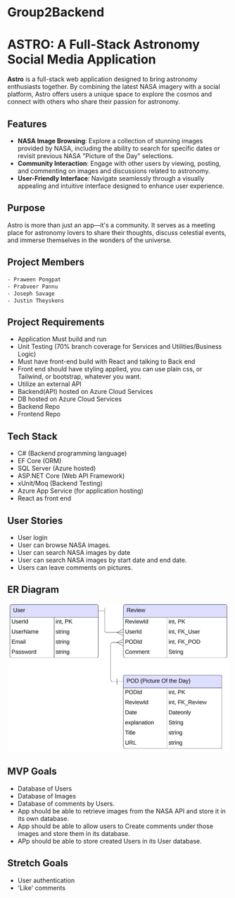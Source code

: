# Group2Backend

# ASTRO: A Full-Stack Astronomy Social Media Application

**Astro** is a full-stack web application designed to bring astronomy enthusiasts together. By combining the latest NASA imagery with a social platform, Astro offers users a unique space to explore the cosmos and connect with others who share their passion for astronomy.

## Features

- **NASA Image Browsing**: Explore a collection of stunning images provided by NASA, including the ability to search for specific dates or revisit previous NASA "Picture of the Day" selections.
- **Community Interaction**: Engage with other users by viewing, posting, and commenting on images and discussions related to astronomy.
- **User-Friendly Interface**: Navigate seamlessly through a visually appealing and intuitive interface designed to enhance user experience.

## Purpose

Astro is more than just an app—it's a community. It serves as a meeting place for astronomy lovers to share their thoughts, discuss celestial events, and immerse themselves in the wonders of the universe.


## Project Members
    - Praween Pongpat
    - Prabveer Pannu
    - Joseph Savage
    - Justin Theyskens

## Project Requirements
- Application Must build and run
- Unit Testing (70% branch coverage for Services and Utilities/Business Logic)
- Must have front-end build with React and talking to Back end
- Front end should have styling applied, you can use plain css, or Tailwind, or bootstrap, whatever you want. 
- Utilize an external API
- Backend(API) hosted on Azure Cloud Services
- DB hosted on Azure Cloud Services
- Backend Repo
- Frontend Repo

## Tech Stack
- C# (Backend programming language)
- EF Core (ORM)
- SQL Server (Azure hosted)
- ASP.NET Core (Web API Framework)
- xUnit/Moq (Backend Testing)
- Azure App Service (for application hosting)
- React as front end


## User Stories
- User login
- User can browse NASA images.
- User can search NASA images by date
- User can search NASA images by start date and end date.
- Users can leave comments on pictures.

## ER Diagram
![alt text](image.png)

## MVP Goals
- Database of Users
- Database of Images
- Database of comments by Users.
- App should be able to retrieve images from the NASA API and store it in its own database.
- App should be able to allow users to Create comments under those images and store them in its database.
- APp should be able to store created Users in its User database.


## Stretch Goals
- User authentication 
- 'Like' comments
